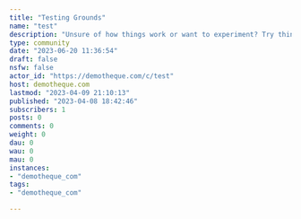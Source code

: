 ```yaml
---
title: "Testing Grounds" 
name: "test"
description: "Unsure of how things work or want to experiment? Try things out here"
type: community
date: "2023-06-20 11:36:54"
draft: false
nsfw: false
actor_id: "https://demotheque.com/c/test"
host: demotheque.com
lastmod: "2023-04-09 21:10:13"
published: "2023-04-08 18:42:46"
subscribers: 1
posts: 0
comments: 0
weight: 0
dau: 0
wau: 0
mau: 0
instances:
- "demotheque_com"
tags: 
- "demotheque_com"

---
```

